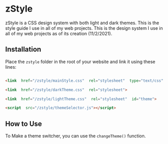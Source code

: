 
# zStyle

zStyle is a CSS design system with both light and dark themes. This is the style guide I use in all of my web projects. This is the design system I use in all of my web projects as of its creation (11/2/2021).

## Installation

Place the `zstyle` folder in the root of your website and link it using these lines:

```html

<link  href="/zstyle/mainStyle.css"  rel="stylesheet"  type="text/css"  />

<link  href="/zstyle/darkTheme.css"  rel="stylesheet">

<link  href="/zstyle/lightTheme.css"  rel="stylesheet"  id="theme">

<script  src="/zstyle/themeSelector.js"></script>

```

## How to Use

To Make a theme switcher, you can use the `changeTheme()` function.
